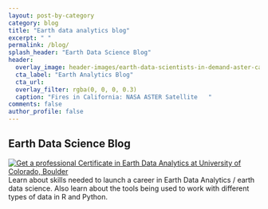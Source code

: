 ```yaml
---
layout: post-by-category
category: blog
title: "Earth data analytics blog"
excerpt: " "
permalink: /blog/
splash_header: "Earth Data Science Blog"
header:
  overlay_image: header-images/earth-data-scientists-in-demand-aster-ca-2013-NASA.jpg
  cta_label: "Earth Analytics Blog"
  cta_url:
  overlay_filter: rgba(0, 0, 0, 0.3)
  caption: "Fires in California: NASA ASTER Satellite   "
comments: false
author_profile: false
---
```


## Earth Data Science Blog

<div class = "prof-cert-wrapper">
<div id = "right">
<a href="http://bit.ly/2zBwHu9" target="_blank"><img src="{{ site.url }}/images/earth-data-analytics-professional-certificate-banner.png" alt="Get a professional Certificate in Earth Data Analytics at University of Colorado, Boulder"></a></div>
<div id = "left">Learn about skills needed to launch a career in Earth Data Analytics / earth data science.
Also learn about the tools being used to work with different types of data in R and Python.
</div>
</div>
